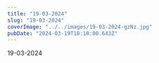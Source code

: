 ```yaml
---
title: "19-03-2024"
slug: "19-03-2024"
coverImage: "../../images/19-03-2024-gzNz.jpg"
pubDate: "2024-03-19T18:18:00.643Z"
---
```


19-03-2024
